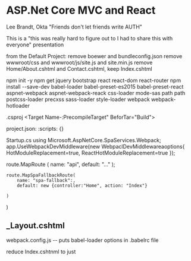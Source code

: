 # ASP.Net Core MVC and React
Lee Brandt, Okta
"Friends don't let friends write AUTH"

This is a "this was really hard to figure out to I had to share this with everyone" presentation

from the Default Project:
remove boewer and bundleconfig.json
remove wwwroot/css and wwwroot/js/site.js and site.min.js
remove Home/About.cshtml and Contact.cshtml, keep Index.cshtml


npm init -y
npm get jquery bootstrap react react-dom react-router
npm install --save-dev babel-loader babel-preset-es2015 babel-preset-react aspnet-webpack aspnet-webpack-reack
css-loader mode-sas path path postcss-loader precxss sass-loader style-loader webpack webpack-hotloader

.csproj
<Target Name-:PrecompileTarget" BeforTar="Build">
<Exec Command="node node_modules/webpack/bin/webpack.js">
</Target>

project.json:
:scripts: {}

Startup.cs
using Microsoft.AspNetCore.SpaServices.Webpack; 
app.UseWebpackDevMiddleware(new WebpaclDevMiddlewareaoptions{
    HotModuleReplacement=true,
    ReactHotModuleReplacement=true
});

route.MapRoute (
    name: "api",
    default: "..."
);

    route.MapSpaFallbackRoute(
        name: "spa-fallback":,
        default: new {controller:"Home", action: "Index"}

    )
)


_Layout.cshtml
-- 
<script src="cdn"
asp-fallback-src="~/node_modules/jquery/dist/jqeru.min.js"
asp-fallback-test-"window.jQuery"></script>

webpack.config.js
-- puts babel-loader options in .babelrc file

reduce Index.cshtnml to just
<div id="root:></div>




